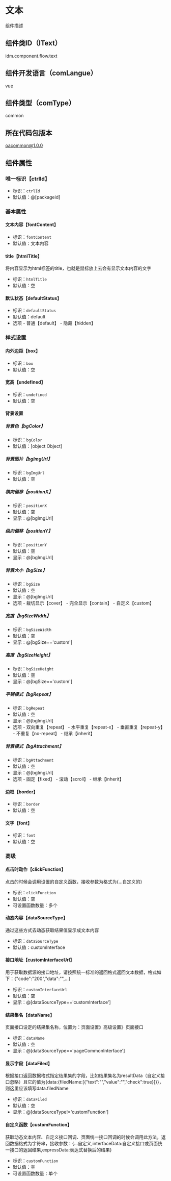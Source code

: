 # 文本
组件描述
## 组件类ID（IText）
idm.component.flow.text
## 组件开发语言（comLangue）
vue
## 组件类型（comType）
common
## 所在代码包版本
oacommon@1.0.0
## 组件属性
### 唯一标识【ctrlId】

- 标识：`ctrlId`
- 默认值：@[packageid]
### 基本属性
#### 文本内容【fontContent】

- 标识：`fontContent`
- 默认值：文本内容
#### title【htmlTitle】
将内容显示为html标签的title，也就是鼠标放上去会有显示文本内容的文字
- 标识：`htmlTitle`
- 默认值：空
#### 默认状态【defaultStatus】

- 标识：`defaultStatus`
- 默认值：default
- 选项	 - 普通【default】	 - 隐藏【hidden】
### 样式设置
#### 内外边距【box】

- 标识：`box`
- 默认值：空
#### 宽高【undefined】

- 标识：`undefined`
- 默认值：空
#### 背景设置
##### 背景色【bgColor】

- 标识：`bgColor`
- 默认值：[object Object]
##### 背景图片【bgImgUrl】

- 标识：`bgImgUrl`
- 默认值：空
##### 横向偏移【positionX】

- 标识：`positionX`
- 默认值：空
- 显示：@[bgImgUrl]
##### 纵向偏移【positionY】

- 标识：`positionY`
- 默认值：空
- 显示：@[bgImgUrl]
##### 背景大小【bgSize】

- 标识：`bgSize`
- 默认值：空
- 显示：@[bgImgUrl]
- 选项	 - 裁切显示【cover】	 - 完全显示【contain】	 - 自定义【custom】
##### 宽度【bgSizeWidth】

- 标识：`bgSizeWidth`
- 默认值：空
- 显示：@[bgSize=='custom']
##### 高度【bgSizeHeight】

- 标识：`bgSizeHeight`
- 默认值：空
- 显示：@[bgSize=='custom']
##### 平铺模式【bgRepeat】

- 标识：`bgRepeat`
- 默认值：空
- 显示：@[bgImgUrl]
- 选项	 - 双向重复【repeat】	 - 水平重复【repeat-x】	 - 垂直重复【repeat-y】	 - 不重复【no-repeat】	 - 继承【inherit】
##### 背景模式【bgAttachment】

- 标识：`bgAttachment`
- 默认值：空
- 显示：@[bgImgUrl]
- 选项	 - 固定【fixed】	 - 滚动【scroll】	 - 继承【inherit】
#### 边框【border】

- 标识：`border`
- 默认值：空
#### 文字【font】

- 标识：`font`
- 默认值：空
### 高级
#### 点击时动作【clickFunction】
点击的时候会调用设置的自定义函数，接收参数为格式为{...自定义的}
- 标识：`clickFunction`
- 默认值：空
- 可设置函数数量：多个
#### 动态内容【dataSourceType】
通过这些方式去动态获取结果值显示成文本内容

- 标识：`dataSourceType`
- 默认值：customInterface
#### 接口地址【customInterfaceUrl】
用于获取数据源的接口地址，请按照统一标准的返回格式返回文本数据，格式如下：{"code":"200","data":"",...}

- 标识：`customInterfaceUrl`
- 默认值：空
- 显示：@[dataSourceType=='customInterface']
#### 结果集名【dataName】
页面接口设定的结果集名称，位置为：页面设置》高级设置》页面接口

- 标识：`dataName`
- 默认值：空
- 显示：@[dataSourceType=='pageCommonInterface']
#### 显示字段【dataFiled】
根据接口返回数据格式指定结果集的字段，比如结果集名为resultData（自定义接口忽略）且它的值为{data:{filedName:[{"text":"","value":"","check":true}]}}，则这里应该填写data.filedName
- 标识：`dataFiled`
- 默认值：空
- 显示：@[dataSourceType!='customFunction']
#### 自定义函数【customFunction】
获取动态文本内容、自定义接口回调、页面统一接口回调的时候会调用此方法，返回数据格式为字符串，接收参数：{...自定义,interfaceData:自定义接口或页面统一接口的返回结果,expressData:表达式替换后的结果}
- 标识：`customFunction`
- 默认值：空
- 可设置函数数量：单个